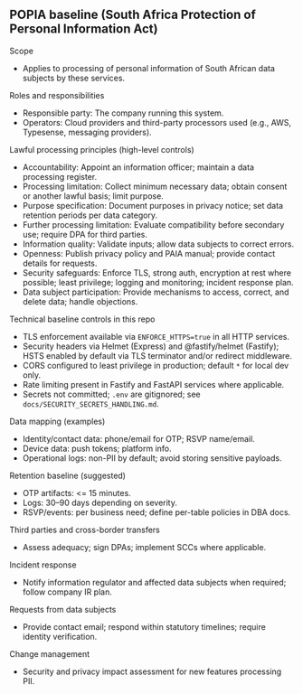 ## POPIA baseline (South Africa Protection of Personal Information Act)

Scope
- Applies to processing of personal information of South African data subjects by these services.

Roles and responsibilities
- Responsible party: The company running this system.
- Operators: Cloud providers and third-party processors used (e.g., AWS, Typesense, messaging providers).

Lawful processing principles (high-level controls)
- Accountability: Appoint an information officer; maintain a data processing register.
- Processing limitation: Collect minimum necessary data; obtain consent or another lawful basis; limit purpose.
- Purpose specification: Document purposes in privacy notice; set data retention periods per data category.
- Further processing limitation: Evaluate compatibility before secondary use; require DPA for third parties.
- Information quality: Validate inputs; allow data subjects to correct errors.
- Openness: Publish privacy policy and PAIA manual; provide contact details for requests.
- Security safeguards: Enforce TLS, strong auth, encryption at rest where possible; least privilege; logging and monitoring; incident response plan.
- Data subject participation: Provide mechanisms to access, correct, and delete data; handle objections.

Technical baseline controls in this repo
- TLS enforcement available via `ENFORCE_HTTPS=true` in all HTTP services.
- Security headers via Helmet (Express) and @fastify/helmet (Fastify); HSTS enabled by default via TLS terminator and/or redirect middleware.
- CORS configured to least privilege in production; default `*` for local dev only.
- Rate limiting present in Fastify and FastAPI services where applicable.
- Secrets not committed; `.env` are gitignored; see `docs/SECURITY_SECRETS_HANDLING.md`.

Data mapping (examples)
- Identity/contact data: phone/email for OTP; RSVP name/email.
- Device data: push tokens; platform info.
- Operational logs: non-PII by default; avoid storing sensitive payloads.

Retention baseline (suggested)
- OTP artifacts: <= 15 minutes.
- Logs: 30–90 days depending on severity.
- RSVP/events: per business need; define per-table policies in DBA docs.

Third parties and cross-border transfers
- Assess adequacy; sign DPAs; implement SCCs where applicable.

Incident response
- Notify information regulator and affected data subjects when required; follow company IR plan.

Requests from data subjects
- Provide contact email; respond within statutory timelines; require identity verification.

Change management
- Security and privacy impact assessment for new features processing PII.

